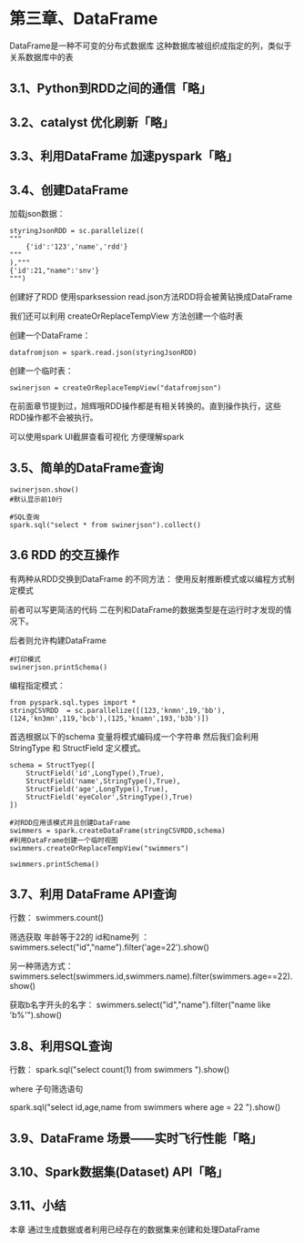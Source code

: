 第三章、DataFrame
==============================================
DataFrame是一种不可变的分布式数据库 这种数据库被组织成指定的列，类似于关系数据库中的表  

3.1、Python到RDD之间的通信「略」
------------------------------------------------------------------

3.2、catalyst 优化刷新「略」
------------------------------------------------------------------

3.3、利用DataFrame 加速pyspark「略」
------------------------------------------------------------------

3.4、创建DataFrame
------------------------------------------------------------------
加载json数据：
```
styringJsonRDD = sc.parallelize((
"""
    {'id':'123','name','rdd'}
"""
),"""
{'id':21,"name":'snv'}
""")
```
创建好了RDD 使用sparksession read.json方法RDD将会被黄钻换成DataFrame 

我们还可以利用 createOrReplaceTempView 方法创建一个临时表

创建一个DataFrame： 

```
datafromjson = spark.read.json(styringJsonRDD)
```

创建一个临时表：
```
swinerjson = createOrReplaceTempView("datafromjson")
```

在前面章节提到过，旭辉哦RDD操作都是有相关转换的。直到操作执行，这些RDD操作都不会被执行。

可以使用spark UI截屏查看可视化 方便理解spark

3.5、简单的DataFrame查询
------------------------------------------------------------------

```
swinerjson.show()
#默认显示前10行

#SQL查询
spark.sql("select * from swinerjson").collect()
```

3.6 RDD 的交互操作
------------------------------------------------------------------

有两种从RDD交换到DataFrame 的不同方法： 使用反射推断模式或以编程方式制定模式

前者可以写更简洁的代码 二在列和DataFrame的数据类型是在运行时才发现的情况下。

后者则允许构建DataFrame 

```
#打印模式
swinerjson.printSchema()
```

编程指定模式：
```
from pyspark.sql.types import * 
stringCSVRDD  = sc.parallelize([(123,'knmn',19,'bb'),(124,'kn3mn',119,'bcb'),(125,'knamn',193,'b3b')])
```

首选根据以下的schema 变量将模式编码成一个字符串  然后我们会利用 StringType 和 StructField 定义模式。

```
schema = StructTyep([
    StructField('id',LongType(),True),
    StructField('name',StringType(),True),
    StructField('age',LongType(),True),
    StructField('eyeColor',StringType(),True)
])

#对RDD应用该模式并且创建DataFrame
swimmers = spark.createDataFrame(stringCSVRDD,schema)
#利用DataFrame创建一个临时视图
swimmers.createOrReplaceTempView("swimmers")

swimmers.printSchema()

```

3.7、利用 DataFrame API查询
------------------------------------------------------------------

行数： swimmers.count()

筛选获取 年龄等于22的 id和name列 ： swimmers.select("id","name").filter('age=22').show()

另一种筛选方式： swimmers.select(swimmers.id,swimmers.name).filter(swimmers.age==22).show()


获取b名字开头的名字： swimmers.select("id","name").filter("name like 'b%'").show()

3.8、利用SQL查询
------------------------------------------------------------------

行数： spark.sql("select count(1) from swimmers ").show()

where 子句筛选语句

spark.sql("select id,age,name from swimmers where age = 22 ").show()


3.9、DataFrame 场景——实时飞行性能「略」
------------------------------------------------------------------

3.10、Spark数据集(Dataset) API「略」
------------------------------------------------------------------

3.11、小结
------------------------------------------------------------------

本章 通过生成数据或者利用已经存在的数据集来创建和处理DataFrame











